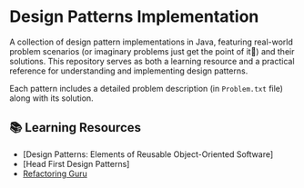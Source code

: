 # Design Patterns Implementation

A collection of design pattern implementations in Java, featuring real-world problem scenarios (or imaginary problems just get the point of it👾) and their solutions. This repository serves as both a learning resource and a practical reference for understanding and implementing design patterns.

Each pattern includes a detailed problem description (in `Problem.txt` file) along with its solution.


## 📚 Learning Resources

- [Design Patterns: Elements of Reusable Object-Oriented Software]
- [Head First Design Patterns]
- [Refactoring Guru](https://refactoring.guru/design-patterns)
